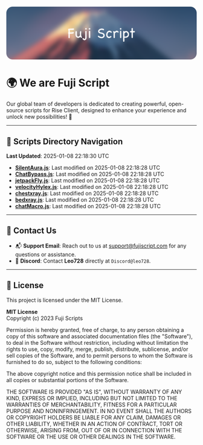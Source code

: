 ![Banner](.github/b.webp)

# 🌍 **We are Fuji Script**

Our global team of developers is dedicated to creating powerful, open-source scripts for Rise Client, designed to enhance your experience and unlock new possibilities! 🌟

---
<!-- SCRIPTS_NAVIGATION_START -->
## 📂 **Scripts Directory Navigation**

**Last Updated**: 2025-01-08 22:18:30 UTC

- **[SilentAura.js](scripts/SilentAura.js)**: Last modified on 2025-01-08 22:18:28 UTC
- **[ChatBypass.js](scripts/ChatBypass.js)**: Last modified on 2025-01-08 22:18:28 UTC
- **[jetpackFly.js](scripts/jetpackFly.js)**: Last modified on 2025-01-08 22:18:28 UTC
- **[velocityHylex.js](scripts/velocityHylex.js)**: Last modified on 2025-01-08 22:18:28 UTC
- **[chestxray.js](scripts/chestxray.js)**: Last modified on 2025-01-08 22:18:28 UTC
- **[bedxray.js](scripts/bedxray.js)**: Last modified on 2025-01-08 22:18:28 UTC
- **[chatMacro.js](scripts/chatMacro.js)**: Last modified on 2025-01-08 22:18:28 UTC

<!-- SCRIPTS_NAVIGATION_END -->

---

## 💬 **Contact Us**  
- 📬 **Support Email**: Reach out to us at [support@fujiscript.com](mailto:support@fujiscript.com) for any questions or assistance.  
- 💬 **Discord**: Contact **Leo728** directly at `Discord@leo728`.

---

## 📜 **License**

This project is licensed under the MIT License.  

**MIT License**  
Copyright (c) 2023 Fuji Scripts  

Permission is hereby granted, free of charge, to any person obtaining a copy of this software and associated documentation files (the "Software"), to deal in the Software without restriction, including without limitation the rights to use, copy, modify, merge, publish, distribute, sublicense, and/or sell copies of the Software, and to permit persons to whom the Software is furnished to do so, subject to the following conditions:  

The above copyright notice and this permission notice shall be included in all copies or substantial portions of the Software.  

THE SOFTWARE IS PROVIDED "AS IS", WITHOUT WARRANTY OF ANY KIND, EXPRESS OR IMPLIED, INCLUDING BUT NOT LIMITED TO THE WARRANTIES OF MERCHANTABILITY, FITNESS FOR A PARTICULAR PURPOSE AND NONINFRINGEMENT. IN NO EVENT SHALL THE AUTHORS OR COPYRIGHT HOLDERS BE LIABLE FOR ANY CLAIM, DAMAGES OR OTHER LIABILITY, WHETHER IN AN ACTION OF CONTRACT, TORT OR OTHERWISE, ARISING FROM, OUT OF OR IN CONNECTION WITH THE SOFTWARE OR THE USE OR OTHER DEALINGS IN THE SOFTWARE.  
